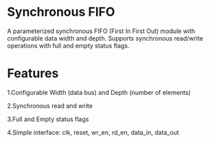 # Synchronous FIFO

A parameterized synchronous FIFO (First In First Out) module with configurable data width and depth. Supports synchronous read/write operations with full and empty status flags.

# Features

1.Configurable Width (data bus) and Depth (number of elements)

2.Synchronous read and write

3.Full and Empty status flags


4.Simple interface: clk, reset, wr_en, rd_en, data_in, data_out
